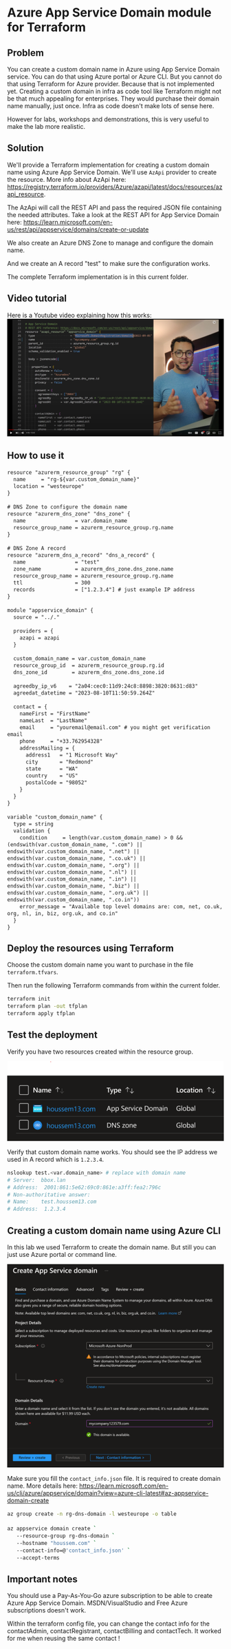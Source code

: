 # Azure App Service Domain module for Terraform

## Problem

You can create a custom domain name in Azure using App Service Domain service.
You can do that using Azure portal or Azure CLI.
But you cannot do that using Terraform for Azure provider.
Because that is not implemented yet.
Creating a custom domain in infra as code tool like Terraform might not be that much appealing for enterprises.
They would purchase their domain name manually, just once. Infra as code doesn't make lots of sense here.

However for labs, workshops and demonstrations, this is very useful to make the lab more realistic.

## Solution

We'll provide a Terraform implementation for creating a custom domain name using Azure App Service Domain.
We'll use `AzApi` provider to create the resource. More info about AzApi here: https://registry.terraform.io/providers/Azure/azapi/latest/docs/resources/azapi_resource.

The AzApi will call the REST API and pass the required JSON file containing the needed attributes.
Take a look at the REST API for App Service Domain here: https://learn.microsoft.com/en-us/rest/api/appservice/domains/create-or-update

We also create an Azure DNS Zone to manage and configure the domain name.

And we create an A record "test" to make sure the configuration works.

The complete Terraform implementation is in this current folder.

## Video tutorial

Here is a Youtube video explaining how this works: [](https://www.youtube.com/watch?v=ptdAcsG2ROI)
![](https://github.com/HoussemDellai/terraform-azapi-appservice-domain/blob/main/images/youtube.png?raw=true)

## How to use it

```hcl
resource "azurerm_resource_group" "rg" {
  name     = "rg-${var.custom_domain_name}"
  location = "westeurope"
}

# DNS Zone to configure the domain name
resource "azurerm_dns_zone" "dns_zone" {
  name                = var.domain_name
  resource_group_name = azurerm_resource_group.rg.name
}

# DNS Zone A record
resource "azurerm_dns_a_record" "dns_a_record" {
  name                = "test"
  zone_name           = azurerm_dns_zone.dns_zone.name
  resource_group_name = azurerm_resource_group.rg.name
  ttl                 = 300
  records             = ["1.2.3.4"] # just example IP address
}

module "appservice_domain" {
  source = "../."

  providers = {
    azapi = azapi
  }

  custom_domain_name = var.custom_domain_name
  resource_group_id  = azurerm_resource_group.rg.id
  dns_zone_id        = azurerm_dns_zone.dns_zone.id

  agreedby_ip_v6    = "2a04:cec0:11d9:24c8:8898:3820:8631:d83"
  agreedat_datetime = "2023-08-10T11:50:59.264Z"

  contact = {
    nameFirst = "FirstName"
    nameLast  = "LastName"
    email     = "youremail@email.com" # you might get verification email
    phone     = "+33.762954328"
    addressMailing = {
      address1   = "1 Microsoft Way"
      city       = "Redmond"
      state      = "WA"
      country    = "US"
      postalCode = "98052"
    }
  }
}

variable "custom_domain_name" {
  type = string
  validation {
    condition     = length(var.custom_domain_name) > 0 && (endswith(var.custom_domain_name, ".com") || endswith(var.custom_domain_name, ".net") || endswith(var.custom_domain_name, ".co.uk") || endswith(var.custom_domain_name, ".org") || endswith(var.custom_domain_name, ".nl") || endswith(var.custom_domain_name, ".in") || endswith(var.custom_domain_name, ".biz") || endswith(var.custom_domain_name, ".org.uk") || endswith(var.custom_domain_name, ".co.in"))
    error_message = "Available top level domains are: com, net, co.uk, org, nl, in, biz, org.uk, and co.in"
  }
}
```

## Deploy the resources using Terraform

Choose the custom domain name you want to purchase in the file `terraform.tfvars`.

Then run the following Terraform commands from within the current folder.

```sh
terraform init
terraform plan -out tfplan
terraform apply tfplan
```

## Test the deployment

Verify you have two resources created within the resource group.

![](https://github.com/HoussemDellai/terraform-azapi-appservice-domain/blob/main/images/resources.png?raw=true)

Verify that custom domain name works.
You should see the IP address we used in A record which is `1.2.3.4`.

```sh
nslookup test.<var.domain_name> # replace with domain name
# Server:  bbox.lan
# Address:  2001:861:5e62:69c0:861e:a3ff:fea2:796c
# Non-authoritative answer:
# Name:    test.houssem13.com
# Address:  1.2.3.4
```

## Creating a custom domain name using Azure CLI

In this lab we used Terraform to create the domain name.
But still you can just use Azure portal or command line.

![](https://github.com/HoussemDellai/terraform-azapi-appservice-domain/blob/main/images/portal.png?raw=true)

Make sure you fill the `contact_info.json` file. It is required to create domain name. More details here: https://learn.microsoft.com/en-us/cli/azure/appservice/domain?view=azure-cli-latest#az-appservice-domain-create

```sh
az group create -n rg-dns-domain -l westeurope -o table

az appservice domain create `
   --resource-group rg-dns-domain `
   --hostname "houssem.com" `
   --contact-info=@'contact_info.json' `
   --accept-terms
```

## Important notes

You should use a Pay-As-You-Go azure subscription to be able to create Azure App Service Domain.
MSDN/VisualStudio and Free Azure subscriptions doesn't work.

Within the terraform config file, you can change the contact info for the contactAdmin, contactRegistrant, contactBilling and contactTech.
It worked for me when reusing the same contact !